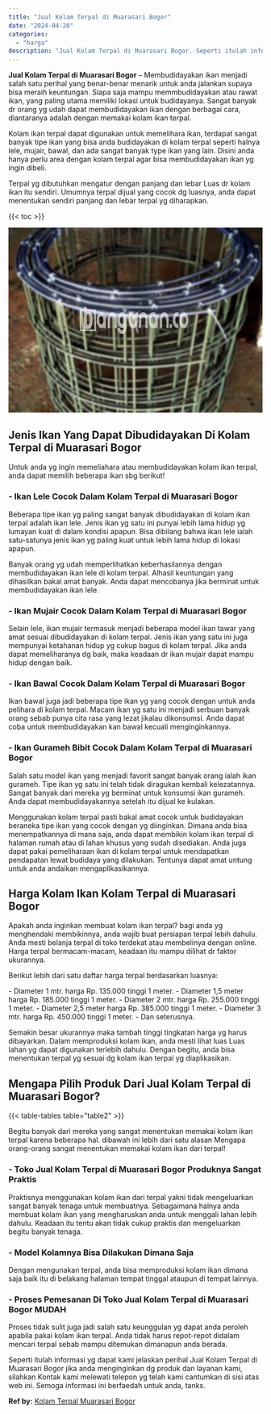 ```yaml
---
title: "Jual Kolam Terpal di Muarasari Bogor"
date: "2024-04-20"
categories: 
  - "harga"
description: "Jual Kolam Terpal di Muarasari Bogor. Seperti itulah informasi yg dapat kami jelaskan perihal Jual Kolam Terpal di Muarasari Bogor jika anda menginginkan dg..."
---
```


**Jual Kolam Terpal di Muarasari Bogor** – Membudidayakan ikan menjadi salah satu perihal yang benar-benar menarik untuk anda jalankan supaya bisa meraih keuntungan. Siapa saja mampu memmbudidayakan atau rawat ikan, yang paling utama memiliki lokasi untuk budidayanya. Sangat banyak dr orang yg udah dapat membudidayakan ikan dengan berbagai cara, diantaranya adalah dengan memakai kolam ikan terpal.

Kolam ikan terpal dapat digunakan untuk memelihara ikan, terdapat sangat banyak tipe ikan yang bisa anda budidayakan di kolam terpal seperti halnya lele, mujair, bawal, dan ada sangat banyak type ikan yang lain. Disini anda hanya perlu area dengan kolam terpal agar bisa membudidayakan ikan yg ingin dibeli.

Terpal yg dibutuhkan mengatur dengan panjang dan lebar Luas dr kolam ikan itu sendiri. Umumnya terpal dijual yang cocok dg luasnya, anda dapat menentukan sendiri panjang dan lebar terpal yg diharapkan.

{{< toc >}}

![Jual Kolam Terpal di Muarasari Bogor](/images/jual-kolam-terpal-60.png)

## Jenis Ikan Yang Dapat Dibudidayakan Di Kolam Terpal di Muarasari Bogor

Untuk anda yg ingin memeliahara atau membudidayakan kolam ikan terpal, anda dapat memilih beberapa ikan sbg berikut!

### \- Ikan Lele Cocok Dalam Kolam Terpal di Muarasari Bogor

Beberapa tipe ikan yg paling sangat banyak dibudidayakan di kolam ikan terpal adalah ikan lele. Jenis ikan yg satu ini punyai lebih lama hidup yg lumayan kuat di dalam kondisi apapun. Bisa dibilang bahwa ikan lele ialah satu-satunya jenis ikan yg paling kuat untuk lebih lama hidup di lokasi apapun.

Banyak orang yg udah memperlihatkan keberhasilannya dengan membudidayakan ikan lele di kolam terpal. Alhasil keuntungan yang dihasilkan bakal amat banyak. Anda dapat mencobanya jika berminat untuk membudidayakan ikan lele.

### \- Ikan Mujair Cocok Dalam Kolam Terpal di Muarasari Bogor

Selain lele, ikan mujair termasuk menjadi beberapa model ikan tawar yang amat sesuai dibudidayakan di kolam terpal. Jenis ikan yang satu ini juga mempunyai ketahanan hidup yg cukup bagus di kolam terpal. Jika anda dapat memeliharanya dg baik, maka keadaan dr ikan mujair dapat mampu hidup dengan baik.

### \- Ikan Bawal Cocok Dalam Kolam Terpal di Muarasari Bogor

Ikan bawal juga jadi beberapa tipe ikan yg yang cocok dengan untuk anda pelihara di kolam terpal. Macam ikan yg satu ini menjadi serbuan banyak orang sebab punya cita rasa yang lezat jikalau dikonsumsi. Anda dapat coba untuk membudidayakan kan bawal kecuali menginginkannya.

### \- Ikan Gurameh Bibit Cocok Dalam Kolam Terpal di Muarasari Bogor

Salah satu model ikan yang menjadi favorit sangat banyak orang ialah ikan gurameh. Tipe ikan yg satu ini telah tidak diragukan kembali kelezatannya. Sangat banyak dari mereka yg berminat untuk konsumsi ikan gurameh. Anda dapat membudidayakannya setelah itu dijual ke kulakan.

Menggunakan kolam terpal pasti bakal amat cocok untuk budidayakan beraneka tipe ikan yang cocok dengan yg diinginkan. Dimana anda bisa menempatkannya di mana saja, anda dapat membikin kolam ikan terpal di halaman rumah atau di lahan khusus yang sudah disediakan. Anda juga dapat pakai pemeliharaan ikan di kolam terpal untuk mendapatkan pendapatan lewat budidaya yang dilakukan. Tentunya dapat amat untung untuk anda andaikan mengaplikasikannya.

## Harga Kolam Ikan Kolam Terpal di Muarasari Bogor

Apakah anda inginkan membuat kolam ikan terpal? bagi anda yg menghendaki membikinnya, anda wajib buat persiapan terpal lebih dahulu. Anda mesti belanja terpal di toko terdekat atau membelinya dengan online. Harga terpal bermacam-macam, keadaan itu mampu dilihat dr faktor ukurannya.

Berikut lebih dari satu daftar harga terpal berdasarkan luasnya:

\- Diameter 1 mtr. harga Rp. 135.000 tinggi 1 meter. - Diameter 1,5 meter harga Rp. 185.000 tinggi 1 meter. - Diameter 2 mtr. harga Rp. 255.000 tinggi 1 meter. - Diameter 2,5 meter harga Rp. 385.000 tinggi 1 meter. - Diameter 3 mtr. harga Rp. 450.000 tinggi 1 meter. - Dan seterusnya.

Semakin besar ukurannya maka tambah tinggi tingkatan harga yg harus dibayarkan. Dalam memproduksi kolam ikan, anda mesti lihat luas Luas lahan yg dapat digunakan terlebih dahulu. Dengan begitu, anda bisa menentukan terpal yg sesuai dg kolam ikan terpal yg diaplikasikan.

## Mengapa Pilih Produk Dari Jual Kolam Terpal di Muarasari Bogor?

{{< table-tables table="table2" >}}

Begitu banyak dari mereka yang sangat menentukan memakai kolam ikan terpal karena beberapa hal. dibawah ini lebih dari satu alasan Mengapa orang-orang sangat menentukan memakai kolam ikan dari terpal!

### \- Toko Jual Kolam Terpal di Muarasari Bogor Produknya Sangat Praktis

Praktisnya menggunakan kolam ikan dari terpal yakni tidak mengeluarkan sangat banyak tenaga untuk membuatnya. Sebagaimana halnya anda membuat kolam ikan yang mengharuskan anda untuk menggali lahan lebih dahulu. Keadaan itu tentu akan tidak cukup praktis dan mengeluarkan begitu banyak tenaga.

### \- Model Kolamnya Bisa Dilakukan Dimana Saja

Dengan mengunakan terpal, anda bisa memproduksi kolam ikan dimana saja baik itu di belakang halaman tempat tinggal ataupun di tempat lainnya.

### \- Proses Pemesanan Di Toko Jual Kolam Terpal di Muarasari Bogor MUDAH

Proses tidak sulit juga jadi salah satu keunggulan yg dapat anda peroleh apabila pakai kolam ikan terpal. Anda tidak harus repot-repot didalam mencari terpal sebab mampu ditemukan dimanapun anda berada.

Seperti itulah informasi yg dapat kami jelaskan perihal Jual Kolam Terpal di Muarasari Bogor jika anda menginginkan dg produk dan layanan kami, silahkan Kontak kami melewati telepon yg telah kami cantumkan di sisi atas web ini. Semoga informasi ini berfaedah untuk anda, tanks.

**Ref by:** [Kolam Terpal Muarasari Bogor](https://id.wikipedia.org/wiki/Kolam)
